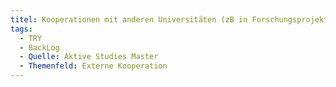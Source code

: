 ```yaml
---
titel: Kooperationen mit anderen Universitäten (zB in Forschungsprojekten)
tags:
  - TRY
  - BackLog
  - Quelle: Aktive Studies Master
  - Themenfeld: Externe Kooperation
---
```

